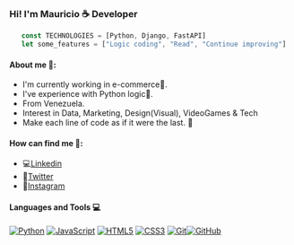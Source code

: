 ### Hi! I'm Mauricio ☕️ Developer

``` js
   const TECHNOLOGIES = [Python, Django, FastAPI]
   let some_features = ["Logic coding", "Read", "Continue improving"]
```
#### About me 👀:
- I'm currently working in e-commerce📢.
- I've experience with Python logic🐍.
- From Venezuela.
- Interest in Data, Marketing, Design(Visual), VideoGames & Tech
- Make each line of code as if it were the last. 🧡

#### How can find me 🔎: 

- 💻[Linkedin](https://www.linkedin.com/in/mauricio-ale-gonzalez/)
- 📰[Twitter](https://twitter.com/Maucoder)
- 📱[Instagram](https://www.instagram.com/maucoder)

#### Languages and Tools :computer:


[![Python](https://img.shields.io/badge/-Python-black?style=flat&logo=python&link=https://github.com/hritik5102)](https://github.com/hritik5102)
[![JavaScript](https://img.shields.io/badge/-JavaScript-black?style=flat&logo=javascript&link=https://github.com/hritik5102)](https://github.com/hritik5102) 
[![HTML5](https://img.shields.io/badge/-HTML5-E34F26?style=flat&logo=html5&logoColor=white&link=https://github.com/hritik5102)](https://github.com/hritik5102) [![CSS3](https://img.shields.io/badge/-CSS3-1572B6?style=flat&logo=css3&link=https://github.com/hritik5102)](https://github.com/hritik5102) 
[![Git](https://img.shields.io/badge/-Git-black?style=flat&logo=git&link=https://github.com/hritik5102)](https://github.com/hritik5102)[![GitHub](https://img.shields.io/badge/-GitHub-181717?style=flat&logo=github&link=https://github.com/hritik5102)](https://github.com/hritik5102)

<!---
maucoderGit/maucoderGit is a ✨ special ✨ repository because its `README.md` (this file) appears on your GitHub profile.
You can click the Preview link to take a look at your changes.
--->
